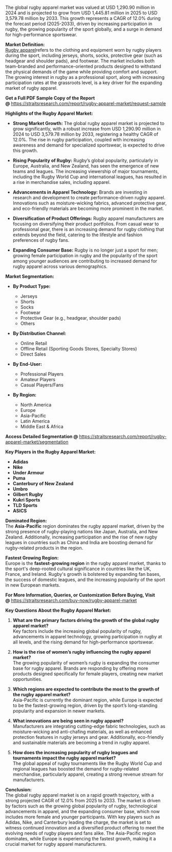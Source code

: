 <p data-start="144" data-end="554">The global rugby apparel market was valued at USD 1,290.90 million in 2024 and is projected to grow from USD 1,445.81 million in 2025 to USD 3,579.78 million by 2033. This growth represents a CAGR of 12.0% during the forecast period (2025-2033), driven by increasing participation in rugby, the growing popularity of the sport globally, and a surge in demand for high-performance sportswear.</p>
<p data-start="556" data-end="1118"><strong data-start="556" data-end="578">Market Definition:</strong><br data-start="578" data-end="581" /><a href="https://straitsresearch.com/report/rugby-apparel-market">Rugby apparel</a>refers to the clothing and equipment worn by rugby players during the sport, including jerseys, shorts, socks, protective gear (such as headgear and shoulder pads), and footwear. The market includes both team-branded and performance-oriented products designed to withstand the physical demands of the game while providing comfort and support. The growing interest in rugby as a professional sport, along with increasing participation rates at the grassroots level, is a key driver for the expanding market of rugby apparel.</p>
<p data-start="1120" data-end="1239"><strong data-start="1120" data-end="1166">Get a Full PDF Sample Copy of the Report @&nbsp;</strong><a href="https://straitsresearch.com/report/rugby-apparel-market/request-sample" target="_new" rel="noopener" data-start="1169" data-end="1239">https://straitsresearch.com/report/rugby-apparel-market/request-sample</a></p>
<p data-start="1241" data-end="1284"><strong data-start="1241" data-end="1284">Highlights of the Rugby Apparel Market:</strong></p>
<ul data-start="1286" data-end="2821">
<li data-start="1286" data-end="1648">
<p data-start="1288" data-end="1648"><strong data-start="1288" data-end="1313">Strong Market Growth:</strong> The global rugby apparel market is projected to grow significantly, with a robust increase from USD 1,290.90 million in 2024 to USD 3,579.78 million by 2033, registering a healthy CAGR of 12.0%. The rise in rugby participation, coupled with increasing awareness and demand for specialized sportswear, is expected to drive this growth.</p>
</li>
<li data-start="1650" data-end="1980">
<p data-start="1652" data-end="1980"><strong data-start="1652" data-end="1683">Rising Popularity of Rugby:</strong> Rugby&rsquo;s global popularity, particularly in Europe, Australia, and New Zealand, has seen the emergence of new teams and leagues. The increasing viewership of major tournaments, including the Rugby World Cup and international leagues, has resulted in a rise in merchandise sales, including apparel.</p>
</li>
<li data-start="1982" data-end="2258">
<p data-start="1984" data-end="2258"><strong data-start="1984" data-end="2023">Advancements in Apparel Technology:</strong> Brands are investing in research and development to create performance-driven rugby apparel. Innovations such as moisture-wicking fabrics, advanced protective gear, and eco-friendly materials are becoming more prominent in the market.</p>
</li>
<li data-start="2260" data-end="2570">
<p data-start="2262" data-end="2570"><strong data-start="2262" data-end="2303">Diversification of Product Offerings:</strong> Rugby apparel manufacturers are focusing on diversifying their product portfolios. From casual wear to professional gear, there is an increasing demand for rugby clothing that extends beyond the field, catering to the lifestyle and fashion preferences of rugby fans.</p>
</li>
<li data-start="2572" data-end="2821">
<p data-start="2574" data-end="2821"><strong data-start="2574" data-end="2602">Expanding Consumer Base:</strong> Rugby is no longer just a sport for men; growing female participation in rugby and the popularity of the sport among younger audiences are contributing to increased demand for rugby apparel across various demographics.</p>
</li>
</ul>
<p data-start="2823" data-end="2849"><strong data-start="2823" data-end="2847">Market Segmentation:</strong></p>
<ul data-start="2850" data-end="3305">
<li data-start="2850" data-end="2981">
<p data-start="2852" data-end="2872"><strong data-start="2852" data-end="2872">By Product Type:</strong></p>
<ul data-start="2875" data-end="2981">
<li data-start="2875" data-end="2884">Jerseys</li>
<li data-start="2887" data-end="2895">Shorts</li>
<li data-start="2898" data-end="2905">Socks</li>
<li data-start="2908" data-end="2918">Footwear</li>
<li data-start="2921" data-end="2970">Protective Gear (e.g., headgear, shoulder pads)</li>
<li data-start="2973" data-end="2981">Others</li>
</ul>
</li>
<li data-start="2983" data-end="3109">
<p data-start="2985" data-end="3013"><strong data-start="2985" data-end="3013">By Distribution Channel:</strong></p>
<ul data-start="3016" data-end="3109">
<li data-start="3016" data-end="3031">Online Retail</li>
<li data-start="3034" data-end="3092">Offline Retail (Sporting Goods Stores, Specialty Stores)</li>
<li data-start="3095" data-end="3109">Direct Sales</li>
</ul>
</li>
<li data-start="3111" data-end="3198">
<p data-start="3113" data-end="3129"><strong data-start="3113" data-end="3129">By End-User:</strong></p>
<ul data-start="3132" data-end="3198">
<li data-start="3132" data-end="3154">Professional Players</li>
<li data-start="3157" data-end="3174">Amateur Players</li>
<li data-start="3177" data-end="3198">Casual Players/Fans</li>
</ul>
</li>
<li data-start="3200" data-end="3305">
<p data-start="3202" data-end="3216"><strong data-start="3202" data-end="3216">By Region:</strong></p>
<ul data-start="3219" data-end="3305">
<li data-start="3219" data-end="3234">North America</li>
<li data-start="3237" data-end="3245">Europe</li>
<li data-start="3248" data-end="3262">Asia-Pacific</li>
<li data-start="3265" data-end="3280">Latin America</li>
<li data-start="3283" data-end="3305">Middle East &amp; Africa</li>
</ul>
</li>
</ul>
<p data-start="3307" data-end="3412"><strong data-start="3307" data-end="3341">Access Detailed Segmentation @&nbsp;</strong><a href="https://straitsresearch.com/report/rugby-apparel-market/segmentation" target="_new" rel="noopener" data-start="3344" data-end="3412">https://straitsresearch.com/report/rugby-apparel-market/segmentation</a></p>
<p data-start="3414" data-end="3458"><strong data-start="3414" data-end="3458">Key Players in the Rugby Apparel Market:</strong></p>
<ul data-start="3459" data-end="3624">
<li data-start="3459" data-end="3471"><strong data-start="3461" data-end="3471">Adidas</strong></li>
<li data-start="3472" data-end="3482"><strong data-start="3474" data-end="3482">Nike</strong></li>
<li data-start="3483" data-end="3501"><strong data-start="3485" data-end="3501">Under Armour</strong></li>
<li data-start="3502" data-end="3512"><strong data-start="3504" data-end="3512">Puma</strong></li>
<li data-start="3513" data-end="3544"><strong data-start="3515" data-end="3544">Canterbury of New Zealand</strong></li>
<li data-start="3545" data-end="3556"><strong data-start="3547" data-end="3556">Umbro</strong></li>
<li data-start="3557" data-end="3576"><strong data-start="3559" data-end="3576">Gilbert Rugby</strong></li>
<li data-start="3577" data-end="3595"><strong data-start="3579" data-end="3595">Kukri Sports</strong></li>
<li data-start="3596" data-end="3612"><strong data-start="3598" data-end="3612">TLD Sports</strong></li>
<li data-start="3613" data-end="3624"><strong data-start="3615" data-end="3624">ASICS</strong></li>
</ul>
<p data-start="3626" data-end="3980"><strong data-start="3626" data-end="3647">Dominated Region:</strong><br data-start="3647" data-end="3650" />The <strong data-start="3654" data-end="3670">Asia-Pacific</strong> region dominates the rugby apparel market, driven by the strong presence of rugby-playing nations like Japan, Australia, and New Zealand. Additionally, increasing participation and the rise of new rugby leagues in countries such as China and India are boosting demand for rugby-related products in the region.</p>
<p data-start="3982" data-end="4337"><strong data-start="3982" data-end="4009">Fastest Growing Region:</strong><br data-start="4009" data-end="4012" />Europe is the <strong data-start="4026" data-end="4052">fastest-growing region</strong> in the rugby apparel market, thanks to the sport's deep-rooted cultural significance in countries like the UK, France, and Ireland. Rugby's growth is bolstered by expanding fan bases, the success of domestic leagues, and the increasing popularity of the sport in new European markets.</p>
<p data-start="4339" data-end="4472"><strong data-start="4339" data-end="4413">For More Information, Queries, or Customization Before Buying, Visit @&nbsp;</strong><a href="https://straitsresearch.com/buy-now/rugby-apparel-market" target="_new" rel="noopener" data-start="4416" data-end="4472">https://straitsresearch.com/buy-now/rugby-apparel-market</a></p>
<p data-start="4474" data-end="4523"><strong data-start="4474" data-end="4523">Key Questions About the Rugby Apparel Market:</strong></p>
<ol data-start="4525" data-end="6076">
<li data-start="4525" data-end="4820">
<p data-start="4528" data-end="4820"><strong data-start="4528" data-end="4615">What are the primary factors driving the growth of the global rugby apparel market?</strong><br data-start="4615" data-end="4618" />Key factors include the increasing global popularity of rugby, advancements in apparel technology, growing participation in rugby at all levels, and the rising demand for high-performance sportswear.</p>
</li>
<li data-start="4822" data-end="5119">
<p data-start="4825" data-end="5119"><strong data-start="4825" data-end="4899">How is the rise of women&rsquo;s rugby influencing the rugby apparel market?</strong><br data-start="4899" data-end="4902" />The growing popularity of women&rsquo;s rugby is expanding the consumer base for rugby apparel. Brands are responding by offering more products designed specifically for female players, creating new market opportunities.</p>
</li>
<li data-start="5121" data-end="5410">
<p data-start="5124" data-end="5410"><strong data-start="5124" data-end="5220">Which regions are expected to contribute the most to the growth of the rugby apparel market?</strong><br data-start="5220" data-end="5223" />Asia-Pacific is currently the dominant region, while Europe is expected to be the fastest-growing region, driven by the sport&rsquo;s long-standing popularity and expansion in newer markets.</p>
</li>
<li data-start="5412" data-end="5749">
<p data-start="5415" data-end="5749"><strong data-start="5415" data-end="5468">What innovations are being seen in rugby apparel?</strong><br data-start="5468" data-end="5471" />Manufacturers are integrating cutting-edge fabric technologies, such as moisture-wicking and anti-chafing materials, as well as enhanced protection features in rugby jerseys and gear. Additionally, eco-friendly and sustainable materials are becoming a trend in rugby apparel.</p>
</li>
<li data-start="5751" data-end="6076">
<p data-start="5754" data-end="6076"><strong data-start="5754" data-end="5858">How does the increasing popularity of rugby leagues and tournaments impact the rugby apparel market?</strong><br data-start="5858" data-end="5861" />The global appeal of rugby tournaments like the Rugby World Cup and regional leagues has boosted the demand for rugby-related merchandise, particularly apparel, creating a strong revenue stream for manufacturers.</p>
</li>
</ol>
<p data-start="6078" data-end="6789"><strong data-start="6078" data-end="6093">Conclusion:</strong><br data-start="6093" data-end="6096" />The global rugby apparel market is on a rapid growth trajectory, with a strong projected CAGR of 12.0% from 2025 to 2033. The market is driven by factors such as the growing global popularity of rugby, technological advancements in apparel, and the expanding consumer base, which now includes more female and younger participants. With key players such as Adidas, Nike, and Canterbury leading the charge, the market is set to witness continued innovation and a diversified product offering to meet the evolving needs of rugby players and fans alike. The Asia-Pacific region dominates, while Europe is experiencing the fastest growth, making it a crucial market for rugby apparel manufacturers.</p>

